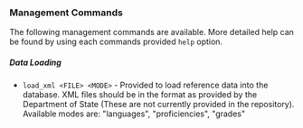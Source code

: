 ### Management Commands

The following management commands are available. More detailed help can be found by using each commands provided `help` option.

##### Data Loading

* `load_xml <FILE> <MODE>` - Provided to load reference data into the database. XML files should be in the format as provided by the Department of State (These are not currently provided in the repository). Available modes are: "languages", "proficiencies", "grades"
